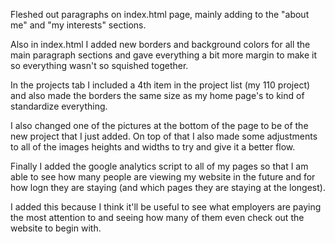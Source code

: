 Fleshed out paragraphs on index.html page, mainly adding to the "about me" and "my interests" sections. 

Also in index.html I added new borders and background colors for all the main paragraph sections and gave everything a bit more margin to make it so everything wasn't so squished together.

In the projects tab I included a 4th item in the project list (my 110 project) and also made the borders the same size as my home page's to kind of standardize everything.

I also changed one of the pictures at the bottom of the page to be of the new project that I just added. On top of that I also made some adjustments to all of the images heights and widths to try and give it a better flow.

Finally I added the google analytics script to all of my pages so that I am able to see how many people are viewing my website in the future and for how logn they are staying (and which pages they are staying at the longest).

I added this because I think it'll be useful to see what employers are paying the most attention to and seeing how many of them even check out the website to begin with.